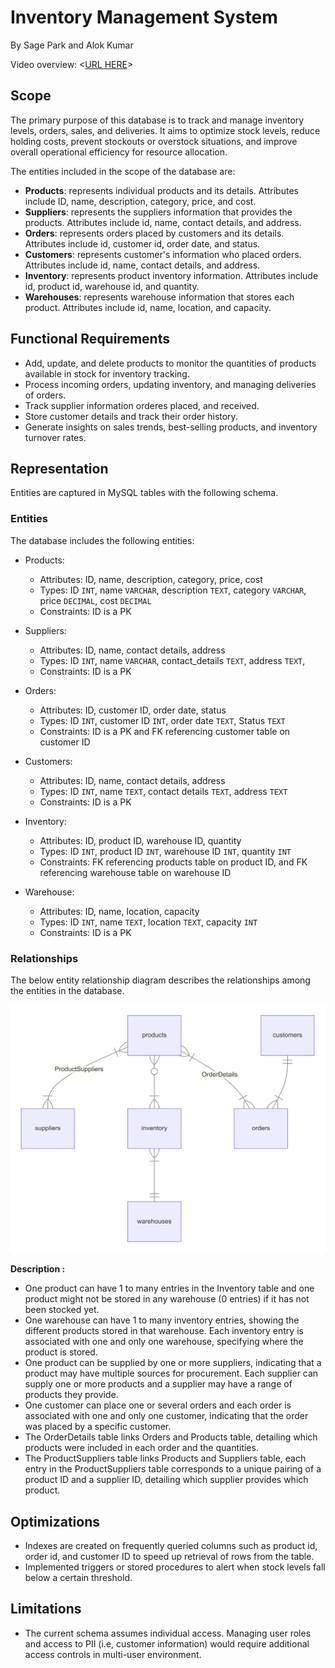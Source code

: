 # Inventory Management System

By Sage Park and Alok Kumar 

Video overview: <[URL HERE](https://www.youtube.com/watch?v=4ifqEPkfWXo)>

## Scope

The primary purpose of this database is to track and manage inventory levels, orders, sales, and deliveries. It aims to optimize stock levels, reduce holding costs, prevent stockouts or overstock situations, and improve overall operational efficiency for resource allocation. 

The entities included in the scope of the database are: 
* **Products**: represents individual products and its details. Attributes include ID, name, description, category, price, and cost.  
* **Suppliers**: represents the suppliers information that provides the products. Attributes include id, name, contact details, and address.
* **Orders**: represents orders placed by customers and its details. Attributes include id, customer id, order date, and status. 
* **Customers**: represents customer's information who placed orders. Attributes include id, name, contact details, and address. 
* **Inventory**: represents product inventory information. Attributes include id, product id, warehouse id, and quantity. 
* **Warehouses**: represents warehouse information that stores each product. Attributes include id, name, location, and capacity. 

## Functional Requirements

* Add, update, and delete products to monitor the quantities of products available in stock for inventory tracking.
* Process incoming orders, updating inventory, and managing deliveries of orders.  
* Track supplier information orderes placed, and received. 
* Store customer details and track their order history. 
* Generate insights on sales trends, best-selling products, and inventory turnover rates. 

## Representation

Entities are captured in MySQL tables with the following schema.

### Entities

The database includes the following entities:

- Products: 
    - Attributes: ID, name, description, category, price, cost
    - Types: ID `INT`, name `VARCHAR`, description `TEXT`, category `VARCHAR`, price `DECIMAL`, cost `DECIMAL`
    - Constraints: ID is a PK

- Suppliers: 
    - Attributes: ID, name, contact details, address
    - Types: ID `INT`, name `VARCHAR`,  contact_details `TEXT`,  address `TEXT`,
    - Constraints: ID is a PK 

- Orders:
    - Attributes: ID, customer ID, order date, status
    - Types: ID `INT`, customer ID `INT`, order date `TEXT`, Status `TEXT`
    - Constraints: ID is a PK and FK referencing customer table on customer ID 

- Customers: 
    - Attributes: ID, name, contact details, address 
    - Types: ID `INT`, name `TEXT`, contact details `TEXT`, address `TEXT`
    - Constraints: ID is a PK 

- Inventory: 
    - Attributes: ID, product ID, warehouse ID, quantity 
    - Types: ID `INT`, product ID `INT`, warehouse ID `INT`, quantity `INT` 
    - Constraints: FK referencing products table on product ID, and FK referencing warehouse table on warehouse ID 

- Warehouse: 
    - Attributes: ID, name, location, capacity 
    - Types: ID `INT`, name `TEXT`, location `TEXT`, capacity `INT` 
    - Constraints: ID is a PK  

### Relationships

The below entity relationship diagram describes the relationships among the entities in the database.

![ER Diagram](diagram.png)

**Description :**
- One product can have 1 to many entries in the Inventory table and one product might not be stored in any warehouse (0 entries) if it has not been stocked yet.
- One warehouse can have 1 to many inventory entries, showing the different products stored in that warehouse. Each inventory entry is associated with one and only one warehouse, specifying where the product is stored. 
- One product can be supplied by one or more suppliers, indicating that a product may have multiple sources for procurement. Each supplier can supply one or more products and a supplier may have a range of products they provide. 
- One customer can place one or several orders and each order is associated with one and only one customer, indicating that the order was placed by a specific customer.
- The OrderDetails table links Orders and Products table, detailing which products were included in each order and the quantities. 
- The ProductSuppliers table links Products and Suppliers table, each entry in the ProductSuppliers table corresponds to a unique pairing of a product ID and a supplier ID, detailing which supplier provides which product. 

## Optimizations

* Indexes are created on frequently queried columns such as product id, order id, and customer ID to speed up retrieval of rows from the table. 
* Implemented triggers or stored procedures to alert when stock levels fall below a certain threshold. 

## Limitations

* The current schema assumes individual access. Managing user roles and access to PII (i.e, customer information) would require additional access controls in multi-user environment. 
